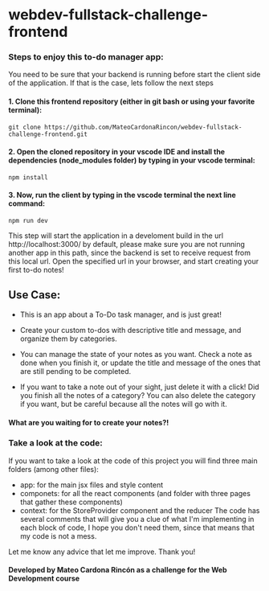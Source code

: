# webdev-fullstack-challenge-frontend

### Steps to enjoy this to-do manager app:
You need to be sure that your backend is running before start the client side of the application. If that is the case, lets follow the next steps
#### 1. Clone this frontend repository (either in git bash or using your favorite terminal):
    git clone https://github.com/MateoCardonaRincon/webdev-fullstack-challenge-frontend.git
#### 2. Open the cloned repository in your vscode IDE and install the dependencies (node_modules folder) by typing in your vscode terminal:
    npm install
#### 3. Now, run the client by typing in the vscode terminal the next line command:
    npm run dev
This step will start the application in a develoment build in the url http://localhost:3000/ by default, please make sure you are not running another app in this path,
since the backend is set to receive request from this local url. Open the specified url in your browser, and start creating your first to-do notes!

## Use Case:

  - This is an app about a To-Do task manager, and is just great!

  - Create your custom to-dos with descriptive title and message, and organize them by categories.

  - You can manage the state of your notes as you want. Check a note as done when you finish it, or update the title and message of the ones that are still pending to be completed.

  - If you want to take a note out of your sight, just delete it with a click! Did you finish all the notes of a category? You can also delete the category if you want,
but be careful because all the notes will go with it.

#### What are you waiting for to create your notes?!

### Take a look at the code:

If you want to take a look at the code of this project you will find three main folders (among other files):
 - app: for the main jsx files and style content
 - componets: for all the react components (and folder with three pages that gather these components)
 - context: for the StoreProvider component and the reducer
The code has several comments that will give you a clue of what I'm implementing in each block of code,
I hope you don't need them, since that means that my code is not a mess.

Let me know any advice that let me improve. Thank you!

#### Developed by Mateo Cardona Rincón as a challenge for the Web Development course
